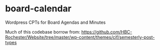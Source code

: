 # board-calendar
Wordpress CPTs for Board Agendas and Minutes


Much of this codebase borrow from: https://github.com/HBC-Rochester/Website/tree/master/wp-content/themes/cif/semesterly-post-types
